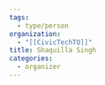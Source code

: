 ```yaml
---
tags:
  - type/person
organization:
  - "[[CivicTechTO]]"
title: Shaquilla Singh
categories:
  - organizer
---
```

